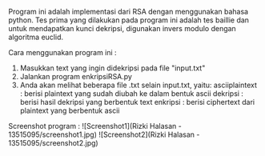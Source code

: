 Program ini adalah implementasi dari RSA dengan menggunakan bahasa python. Tes prima yang dilakukan pada program ini adalah tes baillie dan untuk mendapatkan kunci dekripsi, digunakan invers modulo dengan algoritma euclid.

Cara menggunakan program ini :
1. Masukkan text yang ingin didekripsi pada file "input.txt"
2. Jalankan program enkripsiRSA.py
3. Anda akan melihat beberapa file .txt selain input.txt, yaitu:
   asciiplaintext : berisi plaintext yang sudah diubah ke dalam bentuk ascii
   dekripsi : berisi hasil dekripsi yang berbentuk text
   enkripsi : berisi ciphertext dari plaintext yang berbentuk ascii

Screenshot program : 
![Screenshot1](Rizki Halasan - 13515095/screenshot1.jpg)
![Screenshot2](Rizki Halasan - 13515095/screenshot2.jpg)

